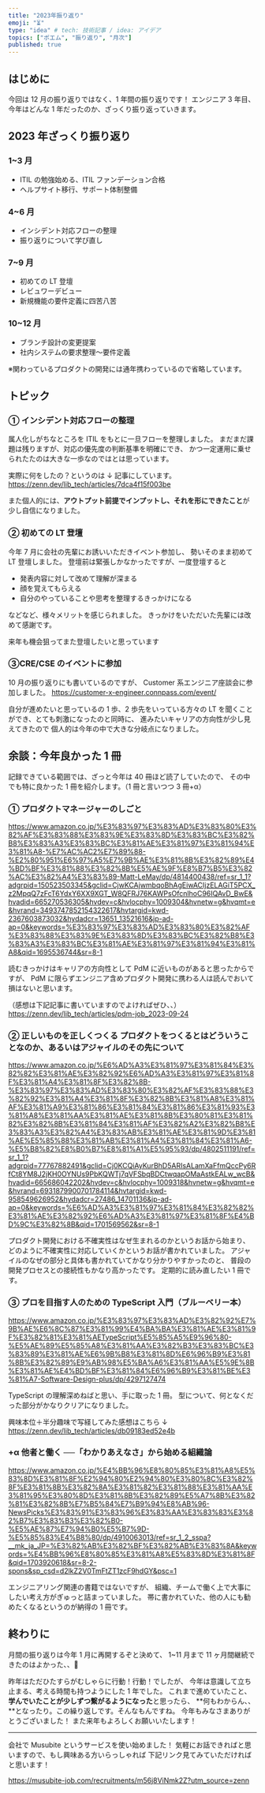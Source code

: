 ```yaml
---
title: "2023年振り返り"
emoji: "⏳"
type: "idea" # tech: 技術記事 / idea: アイデア
topics: ["ポエム", "振り返り", "月次"]
published: true
---
```


## はじめに

今回は 12 月の振り返りではなく、1 年間の振り返りです！
エンジニア 3 年目、今年はどんな 1 年だったのか、ざっくり振り返っていきます。

## 2023 年ざっくり振り返り

### 1~3 月

- ITIL の勉強始める、ITIL ファンデーション合格
- ヘルプサイト移行、サポート体制整備

### 4~6 月

- インシデント対応フローの整理
- 振り返りについて学び直し

### 7~9 月

- 初めての LT 登壇
- レビュワーデビュー
- 新規機能の要件定義に四苦八苦

### 10~12 月

- ブランチ設計の変更提案
- 社内システムの要求整理〜要件定義

※関わっているプロダクトの開発には通年携わっているので省略しています。

## トピック

### ① インシデント対応フローの整理

属人化しがちなところを ITIL をもとに一旦フローを整理しました。
まだまだ課題は残りますが、対応の優先度の判断基準を明確にでき、
かつ一定運用に乗せられたたのは大きな一歩なのではとは思っています。

実際に何をしたの？というのは ↓ 記事にしています。
https://zenn.dev/lib_tech/articles/7dca4f15f003be

また個人的には、**アウトプット前提でインプットし、それを形にできたこと**が
少し自信になりました。

### ② 初めての LT 登壇

今年 7 月に会社の先輩にお誘いいただきイベント参加し、
勢いそのまま初めて LT 登壇しました。
登壇前は緊張しかなかったですが、一度登壇すると

- 発表内容に対して改めて理解が深まる
- 顔を覚えてもらえる
- 自分のやっていることや思考を整理するきっかけになる

などなど、様々メリットを感じられました。
きっかけをいただいた先輩には改めて感謝です。

来年も機会狙ってまた登壇したいと思っています

### ③CRE/CSE のイベントに参加

10 月の振り返りにも書いているのですが、
Customer 系エンジニア座談会に参加しました。
https://customer-x-engineer.connpass.com/event/

自分が進めたいと思っているの 1 歩、2 歩先をいっている方々の
LT を聞くことができ、とても刺激になったのと同時に、
進みたいキャリアの方向性が少し見えてきたので
個人的は今年の中で大きな分岐点になりました。

## 余談：今年良かった 1 冊

記録できている範囲では、ざっと今年は 40 冊ほど読了していたので、
その中でも特に良かった 1 冊を紹介します。（1 冊と言いつつ 3 冊+α）

### ① プロダクトマネージャーのしごと

https://www.amazon.co.jp/%E3%83%97%E3%83%AD%E3%83%80%E3%82%AF%E3%83%88%E3%83%9E%E3%83%8D%E3%83%BC%E3%82%B8%E3%83%A3%E3%83%BC%E3%81%AE%E3%81%97%E3%81%94%E3%81%A8-%E7%AC%AC2%E7%89%88-%E2%80%951%E6%97%A5%E7%9B%AE%E3%81%8B%E3%82%89%E4%BD%BF%E3%81%88%E3%82%8B%E5%AE%9F%E8%B7%B5%E3%82%AC%E3%82%A4%E3%83%89-Matt-LeMay/dp/4814400438/ref=sr_1_1?adgrpid=150523503345&gclid=CjwKCAjwmbqoBhAgEiwACIjzELAGiT5PCX_z2MpqQ7zFcT6YdxY6XX9XGT_W8QFRJ76KAWPsOfcnlhoC96IQAvD_BwE&hvadid=665270536305&hvdev=c&hvlocphy=1009304&hvnetw=g&hvqmt=e&hvrand=3493747852154322617&hvtargid=kwd-2367603873032&hydadcr=13651_13521616&jp-ad-ap=0&keywords=%E3%83%97%E3%83%AD%E3%83%80%E3%82%AF%E3%83%88%E3%83%9E%E3%83%8D%E3%83%BC%E3%82%B8%E3%83%A3%E3%83%BC%E3%81%AE%E3%81%97%E3%81%94%E3%81%A8&qid=1695536744&sr=8-1

読むきっかけはキャリアの方向性として PdM に近いものがあると思ったからですが、
PdM に限らずエンジニア含めプロダクト開発に携わる人は読んでおいて損はないと思います。

（感想は下記記事に書いていますのでよければぜひ、、）
https://zenn.dev/lib_tech/articles/pdm-job_2023-09-24

### ② 正しいものを正しくつくる プロダクトをつくるとはどういうことなのか、あるいはアジャイルのその先について

https://www.amazon.co.jp/%E6%AD%A3%E3%81%97%E3%81%84%E3%82%82%E3%81%AE%E3%82%92%E6%AD%A3%E3%81%97%E3%81%8F%E3%81%A4%E3%81%8F%E3%82%8B-%E3%83%97%E3%83%AD%E3%83%80%E3%82%AF%E3%83%88%E3%82%92%E3%81%A4%E3%81%8F%E3%82%8B%E3%81%A8%E3%81%AF%E3%81%A9%E3%81%86%E3%81%84%E3%81%86%E3%81%93%E3%81%A8%E3%81%AA%E3%81%AE%E3%81%8B%E3%80%81%E3%81%82%E3%82%8B%E3%81%84%E3%81%AF%E3%82%A2%E3%82%B8%E3%83%A3%E3%82%A4%E3%83%AB%E3%81%AE%E3%81%9D%E3%81%AE%E5%85%88%E3%81%AB%E3%81%A4%E3%81%84%E3%81%A6-%E5%B8%82%E8%B0%B7%E8%81%A1%E5%95%93/dp/4802511191/ref=sr_1_1?adgrpid=77767882491&gclid=Cj0KCQiAyKurBhD5ARIsALamXaFfmQccPy6RfCt8YM8J2jKH0OYNUs9PbKQWTj7qVFSbqBDCtwqapOMaAstkEALw_wcB&hvadid=665686042202&hvdev=c&hvlocphy=1009318&hvnetw=g&hvqmt=e&hvrand=6931879900701784114&hvtargid=kwd-958549626952&hydadcr=27486_14701136&jp-ad-ap=0&keywords=%E6%AD%A3%E3%81%97%E3%81%84%E3%82%82%E3%81%AE%E3%82%92%E6%AD%A3%E3%81%97%E3%81%8F%E4%BD%9C%E3%82%8B&qid=1701569562&sr=8-1

プロダクト開発における不確実性はなぜ生まれるのかというお話から始まり、
どのように不確実性に対応していくかというお話が書かれていました。
アジャイルのなぜの部分と具体も書かれていてかなり分かりやすかったのと、
普段の開発プロセスとの接続性もかなり高かったです。
定期的に読み直したい 1 冊です。

### ③ プロを目指す人のための TypeScript 入門（ブルーベリー本）

https://www.amazon.co.jp/%E3%83%97%E3%83%AD%E3%82%92%E7%9B%AE%E6%8C%87%E3%81%99%E4%BA%BA%E3%81%AE%E3%81%9F%E3%82%81%E3%81%AETypeScript%E5%85%A5%E9%96%80-%E5%AE%89%E5%85%A8%E3%81%AA%E3%82%B3%E3%83%BC%E3%83%89%E3%81%AE%E6%9B%B8%E3%81%8D%E6%96%B9%E3%81%8B%E3%82%89%E9%AB%98%E5%BA%A6%E3%81%AA%E5%9E%8B%E3%81%AE%E4%BD%BF%E3%81%84%E6%96%B9%E3%81%BE%E3%81%A7-Software-Design-plus/dp/4297127474

TypeScript の理解深めねばと思い、手に取った 1 冊。
型について、何となくだった部分がかなりクリアになりました。

興味本位＋半分趣味で写経してみた感想はこちら ↓
https://zenn.dev/lib_tech/articles/db09183ed52e4b

### +α 他者と働く ──「わかりあえなさ」から始める組織論

https://www.amazon.co.jp/%E4%BB%96%E8%80%85%E3%81%A8%E5%83%8D%E3%81%8F%E2%94%80%E2%94%80%E3%80%8C%E3%82%8F%E3%81%8B%E3%82%8A%E3%81%82%E3%81%88%E3%81%AA%E3%81%95%E3%80%8D%E3%81%8B%E3%82%89%E5%A7%8B%E3%82%81%E3%82%8B%E7%B5%84%E7%B9%94%E8%AB%96-NewsPicks%E3%83%91%E3%83%96%E3%83%AA%E3%83%83%E3%82%B7%E3%83%B3%E3%82%B0-%E5%AE%87%E7%94%B0%E5%B7%9D-%E5%85%83%E4%B8%80/dp/4910063013/ref=sr_1_2_sspa?__mk_ja_JP=%E3%82%AB%E3%82%BF%E3%82%AB%E3%83%8A&keywords=%E4%BB%96%E8%80%85%E3%81%A8%E5%83%8D%E3%81%8F&qid=1703920618&sr=8-2-spons&sp_csd=d2lkZ2V0TmFtZT1zcF9hdGY&psc=1

エンジニアリング関連の書籍ではないですが、
組織、チームで働く上で大事にしたい考え方がぎゅっと詰まっていました。
帯に書かれていた、他の人にも勧めたくなるというのが納得の 1 冊です。

## 終わりに

月間の振り返りは今年 1 月に再開するぞと決めて、
1~11 月まで 11 ヶ月間継続できたのはよかった、、👏

昨年はただひたすらがむしゃらに行動！行動！でしたが、
今年は意識して立ち止まる、考える時間も持つようにした 1 年でした。
これまで進めていたこと、**学んでいたことが少しずつ繋がるようになった**と思ったら、
**何もわからん、、**となったり。この繰り返しです。そんなもんですね。
今年もみなさまありがとうございました！
また来年もよろしくお願いいたします！

---

会社で Musubite というサービスを使い始めました！
気軽にお話できればと思いますので、もし興味ある方いらっしゃれば
下記リンク見てみていただければと思います！

https://musubite-job.com/recruitments/m56j8ViNmk2Z?utm_source=zenn
